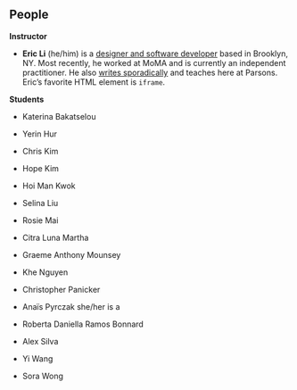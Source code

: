 ## People

**Instructor**

- **Eric Li** (he/him) is a [designer and software developer](https://eric.young.li/) based in Brooklyn, NY. Most recently, he worked at MoMA and is currently an independent practitioner. He also [writes sporadically](https://www.moma.org/magazine/articles/677) and teaches here at Parsons. Eric’s favorite HTML element is `iframe`.

**Students**

- Katerina Bakatselou

- Yerin Hur

- Chris Kim

- Hope Kim

- Hoi Man Kwok 

- Selina Liu

- Rosie Mai

- Citra Luna Martha

- Graeme Anthony Mounsey

- Khe Nguyen

- Christopher Panicker

- Anaïs Pyrczak she/her is a 

- Roberta Daniella Ramos Bonnard

- Alex Silva

- Yi Wang

- Sora Wong